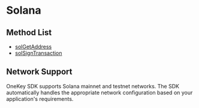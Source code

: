 # Solana

## Method List

* [solGetAddress](solgetaddress.md)
* [solSignTransaction](solsigntransaction.md)

## Network Support

OneKey SDK supports Solana mainnet and testnet networks. The SDK automatically handles the appropriate network configuration based on your application's requirements.
